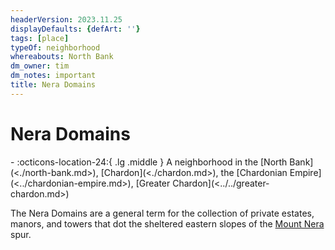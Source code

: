 ```yaml
---
headerVersion: 2023.11.25
displayDefaults: {defArt: ''}
tags: [place]
typeOf: neighborhood
whereabouts: North Bank
dm_owner: tim
dm_notes: important
title: Nera Domains
---
```

# Nera Domains
<div class="grid cards ext-narrow-margin ext-one-column" markdown>
-    :octicons-location-24:{ .lg .middle } A neighborhood in the [North Bank](<./north-bank.md>), [Chardon](<./chardon.md>), the [Chardonian Empire](<../chardonian-empire.md>), [Greater Chardon](<../../greater-chardon.md>)  
</div>


The Nera Domains are a general term for the collection of private estates, manors, and towers that dot the sheltered eastern slopes of the [Mount Nera](<./mount-nera.md>) spur. 
